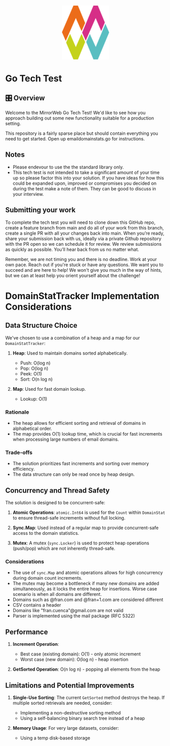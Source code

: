 <p align="center">
  <img src="public/mw-logo-only.svg" alt="Logo" height=170>
</p>

# Go Tech Test

## 🎛️ Overview

Welcome to the MirrorWeb Go Tech Test! We'd like to see how you approach building out some new functionality suitable for a production setting.

This repository is a fairly sparse place but should contain everything you need to get started. Open up emaildomainstats.go for instructions.

## Notes

- Please endevour to use the the standard library only.
- This tech test is not intended to take a significant amount of your time up so please factor this into your solution. If you have ideas for how this could be expanded upon, improved or compromises you decided on during the test make a note of them. They can be good to discuss in your interview.

## Submitting your work

To complete the tech test you will need to clone down this GitHub repo, create a feature branch from main and do all of your work from this branch, create a single PR with all your changes back into main. When you’re ready, share your submission back with us, ideally via a private Github repository with the PR open so we can schedule it for review. We review submissions as quickly as possible. You’ll hear back from us no matter what.

Remember, we are not timing you and there is no deadline. Work at your own pace. Reach out if you're stuck or have any questions. We want you to succeed and are here to help! We won't give you much in the way of hints, but we can at least help you orient yourself about the challenge!


# DomainStatTracker Implementation Considerations

## Data Structure Choice

We've chosen to use a combination of a heap and a map for our `DomainStatTracker`:

1. **Heap**: Used to maintain domains sorted alphabetically.
    - Push: O(log n)
    - Pop: O(log n)
    - Peek: O(1)
    - Sort: O(n log n)

2. **Map**: Used for fast domain lookup.
    - Lookup: O(1)

### Rationale
- The heap allows for efficient sorting and retrieval of domains in alphabetical order.
- The map provides O(1) lookup time, which is crucial for fast increments when processing large numbers of email domains.

### Trade-offs
- The solution prioritizes fast increments and sorting over memory efficiency.
- The data structure can only be read once by heap design.

## Concurrency and Thread Safety

The solution is designed to be concurrent-safe:

1. **Atomic Operations**: `atomic.Int64` is used for the `Count` within `DomainStat` to ensure thread-safe increments without full locking.

2. **Sync.Map**: Used instead of a regular map to provide concurrent-safe access to the domain statistics.

3. **Mutex**: A mutex (`sync.Locker`) is used to protect heap operations (push/pop) which are not inherently thread-safe. 

### Considerations
- The use of `sync.Map` and atomic operations allows for high concurrency during domain count increments.
- The mutex may become a bottleneck if many new domains are added simultaneously, as it locks the entire heap for insertions. Worse case scenario is when all domains are different.
- Domains such as @fran.com and @fran+1.com are considered different
- CSV contains a header
- Domains like "fran.cuenca"@gmail.com are not valid
- Parser is implemented using the mail package (RFC 5322)

## Performance

1. **Increment Operation**:
    - Best case (existing domain): O(1) - only atomic increment
    - Worst case (new domain): O(log n) - heap insertion

2. **GetSorted Operation**: O(n log n) - popping all elements from the heap

## Limitations and Potential Improvements

1. **Single-Use Sorting**: The current `GetSorted` method destroys the heap. If multiple sorted retrievals are needed, consider:
    - Implementing a non-destructive sorting method
    - Using a self-balancing binary search tree instead of a heap

2. **Memory Usage**: For very large datasets, consider:
    - Using a temp disk-based storage
   